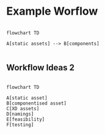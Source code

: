 # Example Worflow

```mermaid

flowchart TD

A[static assets] --> B[components]


```
## Workflow Ideas 2

```mermaid

flowchart TD

A[static asset]
B[componentised asset]
C[XD assets]
D[namings]
E[feasibility]
F[testing]

```